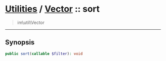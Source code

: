 # [Utilities](util.md) / [Vector](util-Vector.md) :: sort
 > im\util\Vector
____

## Synopsis
```php
public sort(callable $filter): void
```
